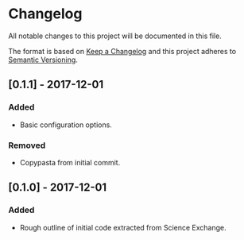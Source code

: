 # Changelog
All notable changes to this project will be documented in this file.

The format is based on [Keep a Changelog](http://keepachangelog.com/en/1.0.0/)
and this project adheres to [Semantic Versioning](http://semver.org/spec/v2.0.0.html).

## [0.1.1] - 2017-12-01
### Added
- Basic configuration options.

### Removed
- Copypasta from initial commit.

## [0.1.0] - 2017-12-01
### Added
- Rough outline of initial code extracted from Science Exchange.

